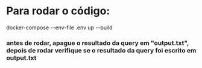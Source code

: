 # Para rodar o código:
docker-compose --env-file .env up --build

### antes de rodar, apague o resultado da query em "output.txt", depois de rodar verifique se o resultado da query foi escrito em output.txt